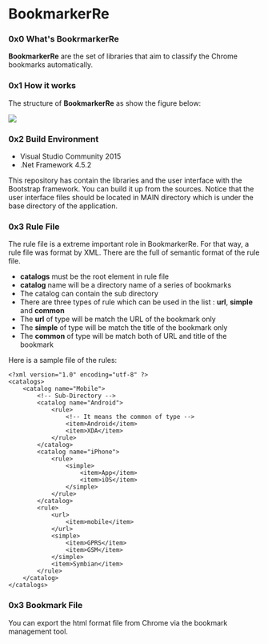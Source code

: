 # BookmarkerRe

### 0x0 What's BookrmarkerRe

**BookmarkerRe** are the set of libraries that aim to classify the Chrome bookmarks automatically.

### 0x1 How it works

The structure of **BookmarkerRe** as show the figure below:

![](http://i1.tietuku.com/0c9bea3fa87a70a6.png?raw=true)

### 0x2 Build Environment
* Visual Studio Community 2015
* .Net Framework 4.5.2

This repository has contain the libraries and the user interface with the Bootstrap framework. You can build it up from the sources. Notice that the user interface files should be located in MAIN directory which is under the base directory of the application.

### 0x3 Rule File
The rule file is a extreme important role in BookmarkerRe. For that way, a rule file was format by XML. There are the full of semantic format of the rule file.

* **catalogs** must be the root element in rule file
* **catalog** name will be a directory name of a series of bookmarks
* The catalog can contain the sub directory
* There are three types of rule which can be used in the list : **url**, **simple** and **common**
* The **url** of type will be match the URL of the bookmark only
* The **simple** of type will be match the title of the bookmark only
* The **common** of type will be match both of URL and title of the bookmark

Here is a sample file of the rules:
```
<?xml version="1.0" encoding="utf-8" ?>
<catalogs>
	<catalog name="Mobile">
		<!-- Sub-Directory -->
		<catalog name="Android">
			<rule>
				<!-- It means the common of type -->
				<item>Android</item>
				<item>XDA</item>
			</rule>
		</catalog>
		<catalog name="iPhone">
			<rule>
				<simple>
					<item>App</item>
					<item>iOS</item>
				</simple>
			</rule>
		</catalog>
		<rule>
			<url>
				<item>mobile</item>
			</url>
			<simple>
				<item>GPRS</item>
				<item>GSM</item>
			</simple>
			<item>Symbian</item>
		</rule>
	</catalog>
</catalogs>
```

### 0x3 Bookmark File
You can export the html format file from Chrome via the bookmark management tool.
